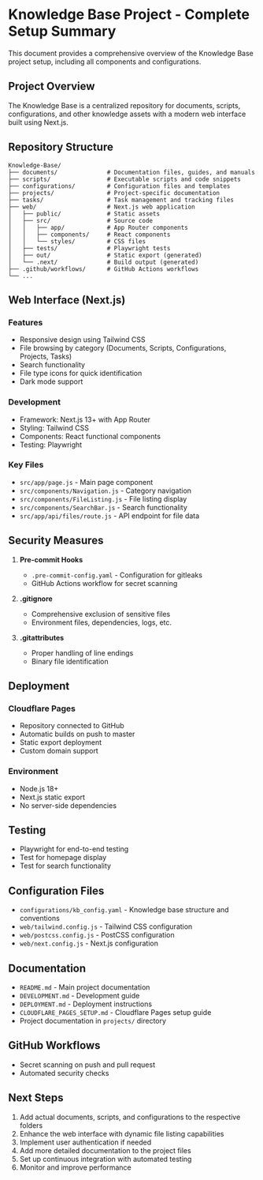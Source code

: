 # Knowledge Base Project - Complete Setup Summary

This document provides a comprehensive overview of the Knowledge Base project setup, including all components and configurations.

## Project Overview

The Knowledge Base is a centralized repository for documents, scripts, configurations, and other knowledge assets with a modern web interface built using Next.js.

## Repository Structure

```
Knowledge-Base/
├── documents/              # Documentation files, guides, and manuals
├── scripts/                # Executable scripts and code snippets
├── configurations/         # Configuration files and templates
├── projects/               # Project-specific documentation
├── tasks/                  # Task management and tracking files
├── web/                    # Next.js web application
│   ├── public/             # Static assets
│   ├── src/                # Source code
│   │   ├── app/            # App Router components
│   │   ├── components/     # React components
│   │   └── styles/         # CSS files
│   ├── tests/              # Playwright tests
│   ├── out/                # Static export (generated)
│   └── .next/              # Build output (generated)
├── .github/workflows/      # GitHub Actions workflows
└── ...
```

## Web Interface (Next.js)

### Features
- Responsive design using Tailwind CSS
- File browsing by category (Documents, Scripts, Configurations, Projects, Tasks)
- Search functionality
- File type icons for quick identification
- Dark mode support

### Development
- Framework: Next.js 13+ with App Router
- Styling: Tailwind CSS
- Components: React functional components
- Testing: Playwright

### Key Files
- `src/app/page.js` - Main page component
- `src/components/Navigation.js` - Category navigation
- `src/components/FileListing.js` - File listing display
- `src/components/SearchBar.js` - Search functionality
- `src/app/api/files/route.js` - API endpoint for file data

## Security Measures

1. **Pre-commit Hooks**
   - `.pre-commit-config.yaml` - Configuration for gitleaks
   - GitHub Actions workflow for secret scanning

2. **.gitignore**
   - Comprehensive exclusion of sensitive files
   - Environment files, dependencies, logs, etc.

3. **.gitattributes**
   - Proper handling of line endings
   - Binary file identification

## Deployment

### Cloudflare Pages
- Repository connected to GitHub
- Automatic builds on push to master
- Static export deployment
- Custom domain support

### Environment
- Node.js 18+
- Next.js static export
- No server-side dependencies

## Testing

- Playwright for end-to-end testing
- Test for homepage display
- Test for search functionality

## Configuration Files

- `configurations/kb_config.yaml` - Knowledge base structure and conventions
- `web/tailwind.config.js` - Tailwind CSS configuration
- `web/postcss.config.js` - PostCSS configuration
- `web/next.config.js` - Next.js configuration

## Documentation

- `README.md` - Main project documentation
- `DEVELOPMENT.md` - Development guide
- `DEPLOYMENT.md` - Deployment instructions
- `CLOUDFLARE_PAGES_SETUP.md` - Cloudflare Pages setup guide
- Project documentation in `projects/` directory

## GitHub Workflows

- Secret scanning on push and pull request
- Automated security checks

## Next Steps

1. Add actual documents, scripts, and configurations to the respective folders
2. Enhance the web interface with dynamic file listing capabilities
3. Implement user authentication if needed
4. Add more detailed documentation to the project files
5. Set up continuous integration with automated testing
6. Monitor and improve performance